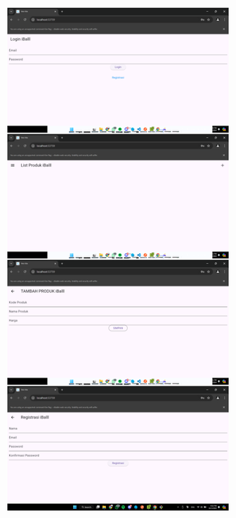 ![screenshot 1](ss1.png)
![screenshot 2](ss2.png)
![screenshot 3](ss3.png)
![screenshot 4](ss4.png)
